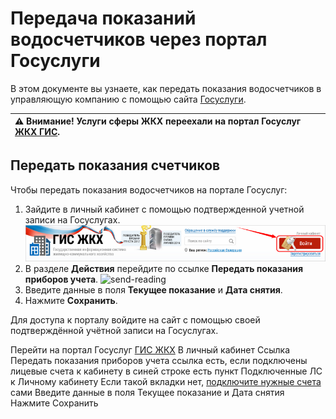 # Передача показаний водосчетчиков через портал Госуслуги

В этом документе вы узнаете, как передать показания водосчетчиков в управляющую компанию с помощью сайта [Госуслуги](https://www.gosuslugi.ru/).

|⚠ Внимание! Услуги сферы ЖКХ переехали на портал Госуслуг [ЖКХ ГИС](https://dom.gosuslugi.ru/).|
|:---|

## Передать показания счетчиков

Чтобы передать показания водосчетчиков на портале Госуслуг:
1. Зайдите в личный кабинет с помощью подтвержденной учетной записи на Госуслугах.
![sign-in](https://github.com/ded-ared/gosuslugi/blob/main/images/001-sign-in.png "sign-in")
2. В разделе **Действия** перейдите по ссылке **Передать показания приборов учета**.
![send-reading]( "send-reading")
3. Введите данные в поля **Текущее показание** и **Дата снятия**.
4. Нажмите **Сохранить**.

Для доступа к порталу войдите на сайт с помощью своей подтверждённой учётной записи на Госуслугах.


Перейти на портал Госуслуг [ГИС ЖКХ](https://my.dom.gosuslugi.ru/#!/main)
В личный кабинет
Ссылка Передать показания приборов учета
	ссылка есть, если подключены лицевые счета к кабинету
	в синей строке есть пункт Подключенные ЛС к Личному кабинету
	Если такой вкладки нет, [подключите нужные счета](ссылка) сами
Введите данные в поля Текущее показание и Дата снятия
Нажмите Сохранить 

